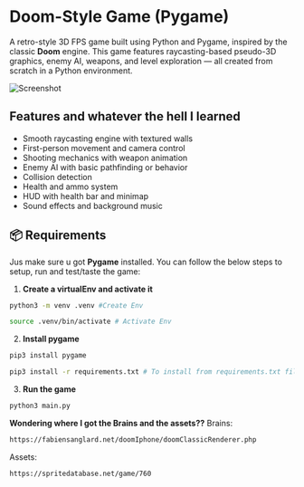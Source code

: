 # Doom-Style Game (Pygame)

A retro-style 3D FPS game built using Python and Pygame, inspired by the classic **Doom** engine. This game features raycasting-based pseudo-3D graphics, enemy AI, weapons, and level exploration — all created from scratch in a Python environment.

![Screenshot](sreenshots/screenshot.png)

## Features and whatever the hell I learned

- Smooth raycasting engine with textured walls
- First-person movement and camera control
- Shooting mechanics with weapon animation
- Enemy AI with basic pathfinding or behavior
- Collision detection
- Health and ammo system
- HUD with health bar and minimap
- Sound effects and background music

## 📦 Requirements

Jus make sure u got **Pygame** installed. You can follow the below steps to setup, run and test/taste the game:

1. **Create a virtualEnv and activate it**
```bash
python3 -m venv .venv #Create Env

source .venv/bin/activate # Activate Env
```

2. **Install pygame**
```bash 
pip3 install pygame 

pip3 install -r requirements.txt # To install from requirements.txt file maybe.
```

3. **Run the game**
```bash
python3 main.py
```



**Wondering where I got the Brains and the assets??**
Brains:
```bash
https://fabiensanglard.net/doomIphone/doomClassicRenderer.php
```
Assets:
```bash 
https://spritedatabase.net/game/760
```
